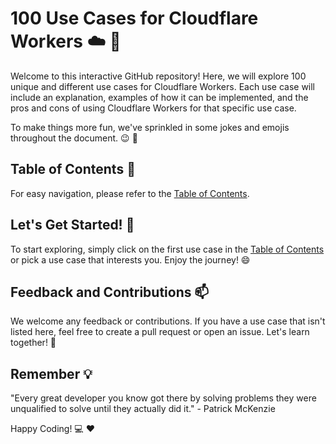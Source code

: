 # 100 Use Cases for Cloudflare Workers :cloud: :construction_worker:

Welcome to this interactive GitHub repository! Here, we will explore 100 unique and different use cases for Cloudflare Workers. Each use case will include an explanation, examples of how it can be implemented, and the pros and cons of using Cloudflare Workers for that specific use case. 

To make things more fun, we've sprinkled in some jokes and emojis throughout the document. :wink: :tada:

## Table of Contents :book:

For easy navigation, please refer to the [Table of Contents](table_of_contents.md).

## Let's Get Started! :rocket:

To start exploring, simply click on the first use case in the [Table of Contents](table_of_contents.md) or pick a use case that interests you. Enjoy the journey! :smile:

## Feedback and Contributions :mailbox:

We welcome any feedback or contributions. If you have a use case that isn't listed here, feel free to create a pull request or open an issue. Let's learn together! :handshake:

## Remember :bulb:

"Every great developer you know got there by solving problems they were unqualified to solve until they actually did it." - Patrick McKenzie

Happy Coding! :computer: :heart:
